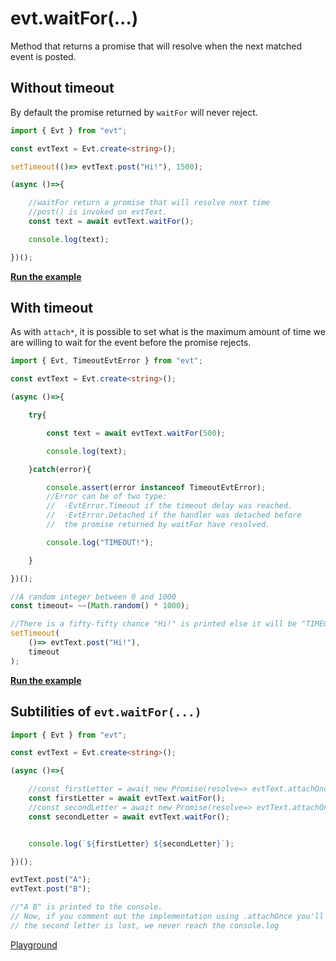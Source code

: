 # evt.waitFor(...)

Method that returns a promise that will resolve when the next matched event is posted.

## Without timeout

By default the promise returned by `waitFor` will never reject.

```typescript
import { Evt } from "evt";

const evtText = Evt.create<string>();

setTimeout(()=> evtText.post("Hi!"), 1500);

(async ()=>{

    //waitFor return a promise that will resolve next time 
    //post() is invoked on evtText.
    const text = await evtText.waitFor();

    console.log(text);

})();
```

[**Run the example**](https://stackblitz.com/edit/evt-cazqyr?embed=1\&file=index.ts\&hideExplorer=1)

## With timeout

As with `attach*`, it is possible to set what is the maximum amount of time we are willing to wait for the event before the promise rejects.

```typescript
import { Evt, TimeoutEvtError } from "evt";

const evtText = Evt.create<string>();

(async ()=>{

    try{

        const text = await evtText.waitFor(500);

        console.log(text);

    }catch(error){

        console.assert(error instanceof TimeoutEvtError);
        //Error can be of two type:
        //  -EvtError.Timeout if the timeout delay was reached.
        //  -EvtError.Detached if the handler was detached before 
        //  the promise returned by waitFor have resolved. 

        console.log("TIMEOUT!");

    }

})();

//A random integer between 0 and 1000
const timeout= ~~(Math.random() * 1000);

//There is a fifty-fifty chance "Hi!" is printed else it will be "TIMEOUT!".
setTimeout(
    ()=> evtText.post("Hi!"), 
    timeout
);
```

[**Run the example**](https://stackblitz.com/edit/evt-wqh856?embed=1\&file=index.ts\&hideExplorer=1)

## Subtilities of `evt.waitFor(...)`&#x20;

```typescript
import { Evt } from "evt";

const evtText = Evt.create<string>();

(async ()=>{

    //const firstLetter = await new Promise(resolve=> evtText.attachOnce(resolve));
    const firstLetter = await evtText.waitFor();
    //const secondLetter = await new Promise(resolve=> evtText.attachOnce(resolve));
    const secondLetter = await evtText.waitFor();


    console.log(`${firstLetter} ${secondLetter}`);

})();

evtText.post("A");
evtText.post("B");

//"A B" is printed to the console.  
// Now, if you comment out the implementation using .attachOnce you'll see that
// the second letter is lost, we never reach the console.log
```

[Playground](https://stackblitz.com/edit/evt-playground-34zdzv?file=index.ts)
